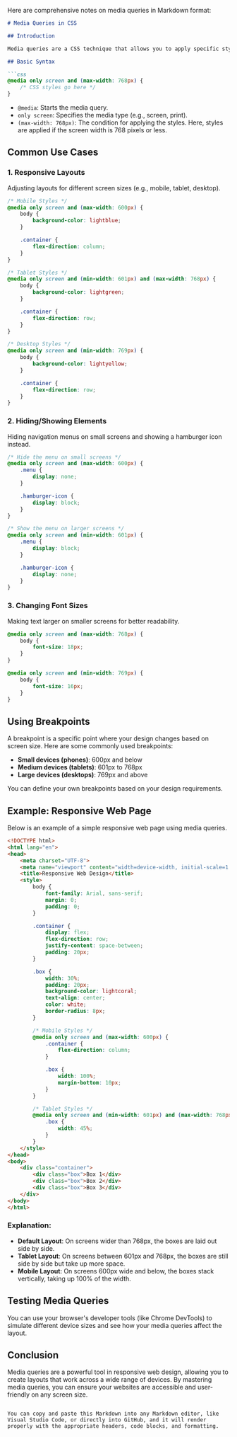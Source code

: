 Here are comprehensive notes on media queries in Markdown format:

```md
# Media Queries in CSS

## Introduction

Media queries are a CSS technique that allows you to apply specific styles to your web pages based on the characteristics of the user's device, such as screen size, orientation, and resolution. They are essential for creating responsive web designs that adapt to different devices.

## Basic Syntax

```css
@media only screen and (max-width: 768px) {
    /* CSS styles go here */
}
```

- `@media`: Starts the media query.
- `only screen`: Specifies the media type (e.g., screen, print).
- `(max-width: 768px)`: The condition for applying the styles. Here, styles are applied if the screen width is 768 pixels or less.

## Common Use Cases

### 1. Responsive Layouts

Adjusting layouts for different screen sizes (e.g., mobile, tablet, desktop).

```css
/* Mobile Styles */
@media only screen and (max-width: 600px) {
    body {
        background-color: lightblue;
    }

    .container {
        flex-direction: column;
    }
}

/* Tablet Styles */
@media only screen and (min-width: 601px) and (max-width: 768px) {
    body {
        background-color: lightgreen;
    }

    .container {
        flex-direction: row;
    }
}

/* Desktop Styles */
@media only screen and (min-width: 769px) {
    body {
        background-color: lightyellow;
    }

    .container {
        flex-direction: row;
    }
}
```

### 2. Hiding/Showing Elements

Hiding navigation menus on small screens and showing a hamburger icon instead.

```css
/* Hide the menu on small screens */
@media only screen and (max-width: 600px) {
    .menu {
        display: none;
    }

    .hamburger-icon {
        display: block;
    }
}

/* Show the menu on larger screens */
@media only screen and (min-width: 601px) {
    .menu {
        display: block;
    }

    .hamburger-icon {
        display: none;
    }
}
```

### 3. Changing Font Sizes

Making text larger on smaller screens for better readability.

```css
@media only screen and (max-width: 768px) {
    body {
        font-size: 18px;
    }
}

@media only screen and (min-width: 769px) {
    body {
        font-size: 16px;
    }
}
```

## Using Breakpoints

A breakpoint is a specific point where your design changes based on screen size. Here are some commonly used breakpoints:

- **Small devices (phones)**: 600px and below
- **Medium devices (tablets)**: 601px to 768px
- **Large devices (desktops)**: 769px and above

You can define your own breakpoints based on your design requirements.

## Example: Responsive Web Page

Below is an example of a simple responsive web page using media queries.

```html
<!DOCTYPE html>
<html lang="en">
<head>
    <meta charset="UTF-8">
    <meta name="viewport" content="width=device-width, initial-scale=1.0">
    <title>Responsive Web Design</title>
    <style>
        body {
            font-family: Arial, sans-serif;
            margin: 0;
            padding: 0;
        }

        .container {
            display: flex;
            flex-direction: row;
            justify-content: space-between;
            padding: 20px;
        }

        .box {
            width: 30%;
            padding: 20px;
            background-color: lightcoral;
            text-align: center;
            color: white;
            border-radius: 8px;
        }

        /* Mobile Styles */
        @media only screen and (max-width: 600px) {
            .container {
                flex-direction: column;
            }

            .box {
                width: 100%;
                margin-bottom: 10px;
            }
        }

        /* Tablet Styles */
        @media only screen and (min-width: 601px) and (max-width: 768px) {
            .box {
                width: 45%;
            }
        }
    </style>
</head>
<body>
    <div class="container">
        <div class="box">Box 1</div>
        <div class="box">Box 2</div>
        <div class="box">Box 3</div>
    </div>
</body>
</html>
```

### Explanation:

- **Default Layout**: On screens wider than 768px, the boxes are laid out side by side.
- **Tablet Layout**: On screens between 601px and 768px, the boxes are still side by side but take up more space.
- **Mobile Layout**: On screens 600px wide and below, the boxes stack vertically, taking up 100% of the width.

## Testing Media Queries

You can use your browser's developer tools (like Chrome DevTools) to simulate different device sizes and see how your media queries affect the layout.

## Conclusion

Media queries are a powerful tool in responsive web design, allowing you to create layouts that work across a wide range of devices. By mastering media queries, you can ensure your websites are accessible and user-friendly on any screen size.
```

You can copy and paste this Markdown into any Markdown editor, like Visual Studio Code, or directly into GitHub, and it will render properly with the appropriate headers, code blocks, and formatting.